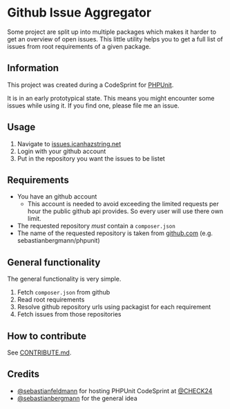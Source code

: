 # Github Issue Aggregator

Some project are split up into multiple packages which makes it harder to get an overview of open issues. This little utility helps you to get a full list of issues from root requirements of a given package.

## Information
This project was created during a CodeSprint for [PHPUnit](https://github.com/sebastianbergmann/phpunit).
 
It is in an early prototypical state. This means you might encounter some issues while using it. If you find one, please file me an issue.

## Usage
1. Navigate to [issues.icanhazstring.net](https://issues.icanhazstring.net)
2. Login with your github account
3. Put in the repository you want the issues to be listet

## Requirements
- You have an github account
    - This account is needed to avoid exceeding the limited requests per hour the public github api provides. So every user will use there own limit.
- The requested repository *must* contain a `composer.json`
- The name of the requested repository is taken from [github.com](https://github.com) (e.g. sebastianbergmann/phpunit)

## General functionality
The general functionality is very simple.

1. Fetch `composer.json` from github
2. Read root requirements
3. Resolve github repository urls using packagist for each requirement
4. Fetch issues from those repositories

## How to contribute
See [CONTRIBUTE.md](CONTRIBUTE.md).

## Credits
 - [@sebastianfeldmann](https://github.com/sebastianfeldmann) for hosting PHPUnit CodeSprint at [@CHECK24](https://github.com/CHECK24)
 - [@sebastianbergmann](https://github.com/sebastianbergmann) for the general idea
